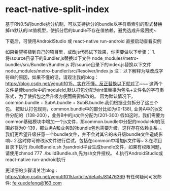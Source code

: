 # react-native-split-index
基于RN0.5的bundle拆分机制，可以支持拆分的bundle以字符串索引的形式替换掉rn默认的int值机型，使拆分后的bundle不存在值依赖，避免选成升级困扰~

下载后，可使用AndroidStudio 或 react-native run-android 直接启动查看实例

如果希望移植到自己的项目里，或改js代码试下效果，你需要做以下步骤：
1.将/source目录下的Bundler.js替换以下文件
node_modules/metro-bundler/src/Bundler/Bundler.js
将/source目录下的index.js替换以下文件
node_modules/metro-bundler/src/Resolver/index.js
注：以下解释为啥改成字符串的原因，如果不懂的话，请观注我的blog：https://blog.csdn.net/yeputi1015，实在不懂，反正替换以下就对了~~~
这两个文件是使bundle中的moduleId,默认打包分配为int值替换为包名+文件名的字符串形式，为了使拆包之后升级方便而需要修改的。
因为默认情况下，common.bundle + SubA.bundle + SubB.bundle.我们根据业务拆分了这三个包。
按默认打包规则，common.bundle中的部分比如为(0-138), 业务A中的js文件分配的（138-200），业务B中的js文件分配为(201-300)
假如这时，我们需要为common基础模块中增加一个js文件，那common.bundle中分配的moduleId的范围必将为0-139，那业务A和业务B的bundle包也需要升级，这样存在依赖关系。。我们更希望升级任意一个bundle文件，并不会对其它的未升级bundle文件造成影响~
2.这时你可修改js文件进行偿试，包括在common中增加js文件等~
3.在项目目录下执行./buildBundle.sh 为android平台生成bundle文件，如果有权限问题，请使用chmod 777 ./buildBundle.sh,先为sh文件授权。
4.执行AndroidStudio或react-native run-android执行

更详细的步骤请关注blog : https://blog.csdn.net/yeputi1015/article/details/81476369
有任何疑问可发邮件: feixuedefeng@163.com
